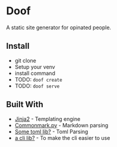 # Doof

A static site generator for opinated people.

## Install

* git clone
* Setup your venv
* install command
* TODO: `doof create`
* TODO: `doof serve`

## Built With

* [Jinja2](http://www.dropwizard.io/1.0.2/docs/) - Templating engine
* [Commonmark.py](https://commonmarkpy.readthedocs.io/en/latest/) - Markdown parsing
* [Some toml lib?](url) - Toml Parsing
* [a cli lib?](ul) - To make the cli easier to use